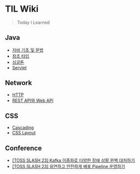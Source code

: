 # TIL Wiki
> Today I Learned

## Java
* [자바 기초 및 문법](https://github.com/Dayoming/TIL/blob/main/Java/%EC%9E%90%EB%B0%94-%EA%B8%B0%EC%B4%88-%EB%B0%8F-%EB%AC%B8%EB%B2%95.md)
* [참조 타입](https://github.com/Dayoming/TIL/blob/main/Java/%EC%B0%B8%EC%A1%B0-%ED%83%80%EC%9E%85.md)
* [싱글톤](https://github.com/Dayoming/TIL/blob/main/Java/%EC%8B%B1%EA%B8%80%ED%86%A4.md)
* [Servlet](https://github.com/Dayoming/TIL/blob/main/Java/servlet.md)

## Network
* [HTTP](https://github.com/Dayoming/TIL/blob/main/Network/HTTP.md)
* [REST API와 Web API](https://github.com/Dayoming/TIL/blob/main/Network/REST-API%EC%99%80-Web-API.md)

## CSS
* [Cascading](https://github.com/Dayoming/TIL/blob/main/CSS/cascading.md)
* [CSS Layout](https://github.com/Dayoming/TIL/blob/main/CSS/css-layout.md)

## Conference
* [[TOSS SLASH 23] Kafka 이중화로 다양한 장애 상황 완벽 대처하기](https://github.com/Dayoming/TIL/blob/main/Conference/TOSS-SLASH-23-Kafka-%EC%9D%B4%EC%A4%91%ED%99%94%EB%A1%9C-%EB%8B%A4%EC%96%91%ED%95%9C-%EC%9E%A5%EC%95%A0-%EC%83%81%ED%99%A9-%EC%99%84%EB%B2%BD-%EB%8C%80%EC%B2%98%ED%95%98%EA%B8%B0.md)
* [[TOSS SLASH 23] 유연하고 안전하게 배포 Pipeline 운영하기](https://github.com/Dayoming/TIL/blob/main/Conference/TOSS-SLASH-23-%EC%9C%A0%EC%97%B0%ED%95%98%EA%B3%A0-%EC%95%88%EC%A0%84%ED%95%98%EA%B2%8C-%EB%B0%B0%ED%8F%AC-Pipeline-%EC%9A%B4%EC%98%81%ED%95%98%EA%B8%B0.md)